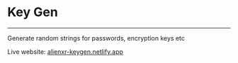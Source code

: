 # Key Gen
---
Generate random strings for passwords, encryption keys etc

Live website: [alienxr-keygen.netlify.app](https://alienxr-keygen.netlify.app)